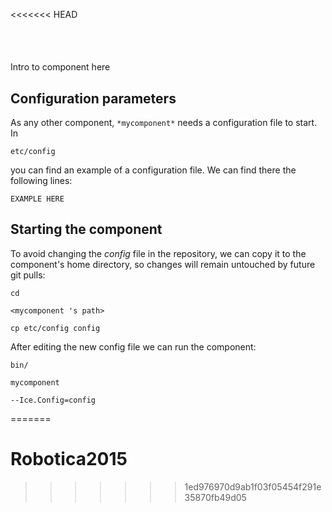 <<<<<<< HEAD
```
```
#
``` mycomponent
```
Intro to component here


## Configuration parameters
As any other component,
``` *mycomponent* ```
needs a configuration file to start. In

    etc/config

you can find an example of a configuration file. We can find there the following lines:

    EXAMPLE HERE

    
## Starting the component
To avoid changing the *config* file in the repository, we can copy it to the component's home directory, so changes will remain untouched by future git pulls:

    cd

``` <mycomponent 's path> ```

    cp etc/config config
    
After editing the new config file we can run the component:

    bin/

```mycomponent ```

    --Ice.Config=config
=======
# Robotica2015
>>>>>>> 1ed976970d9ab1f03f05454f291e35870fb49d05

